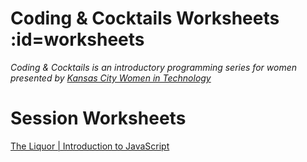 # Coding & Cocktails Worksheets :id=worksheets

_Coding & Cocktails is an introductory programming series for women presented by [Kansas City Women in Technology](https://kcwomenintech.org/)_

<!-- Install the tools, then navigate to tonight's session. -->

<!-- # Tools
[Installation guide](/tools/) for the tools we'll use during our sessions. -->

# Session Worksheets

<!-- [The Glass: Front-End Architecture & HTML](/html/) -->

<!-- [HTML Side Quest](/html_side_quest/) -->

<!-- [The Garnish | Introduction to CSS](/css/) -->

<!--[CSS Side Quest](/css_side_quest/) -->

[The Liquor | Introduction to JavaScript](/javascript/)

<!-- [The Shaker | Let's Build a Portfolio Website](/portfolios/) -->

<!-- [Top Shelf | Intro to React](/react/) -->

<!-- * [Angular Series SPA](/spa/) -->

<!-- [Top Shelf | Advanced Javascript - ES6](/javascript_ES6/)-->




